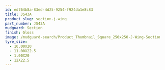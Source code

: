 ```yaml
---
id: ed764b8a-83ed-4d25-9254-f924da1e8c83
title: JS43A
product_slug: section-j-wing
part_number: JS43A
mudguard: Section
finish: Gloss
image: /mudguard-search/Product_Thumbnail_Square_250x250-J-Wing-Section.jpg
tyre_size:
  - 10.00X20
  - 11.00X22.5
  - 1.00X20
  - 12X22.5
---
```

